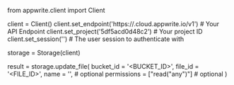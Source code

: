 from appwrite.client import Client

client = Client()
client.set_endpoint('https://<REGION>.cloud.appwrite.io/v1') # Your API Endpoint
client.set_project('5df5acd0d48c2') # Your project ID
client.set_session('') # The user session to authenticate with

storage = Storage(client)

result = storage.update_file(
    bucket_id = '<BUCKET_ID>',
    file_id = '<FILE_ID>',
    name = '<NAME>', # optional
    permissions = ["read("any")"] # optional
)
